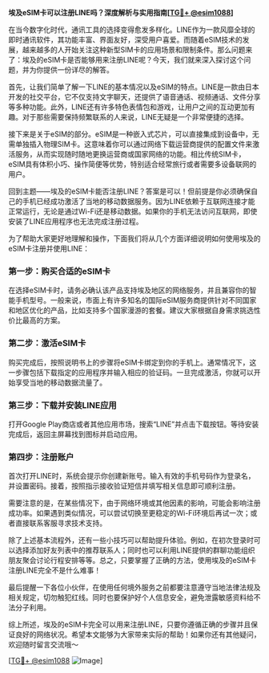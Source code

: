 **埃及eSIM卡可以注册LINE吗？深度解析与实用指南[[TG💪+ @esim1088](https://t.me/s/esim1088)]**

在当今数字化时代，通讯工具的选择变得愈发多样化。LINE作为一款风靡全球的即时通讯软件，其功能丰富、界面友好，深受用户喜爱。而随着eSIM技术的发展，越来越多的人开始关注这种新型SIM卡的应用场景和限制条件。那么问题来了：埃及的eSIM卡是否能够用来注册LINE呢？今天，我们就来深入探讨这个问题，并为你提供一份详尽的解答。

首先，让我们简单了解一下LINE的基本情况以及eSIM的特点。LINE是一款由日本开发的社交平台，它不仅支持文字聊天，还提供了语音通话、视频通话、文件分享等多种功能。此外，LINE还有许多特色表情包和游戏，让用户之间的互动更加有趣。对于那些需要保持频繁联系的人来说，LINE无疑是一个非常便捷的选择。

接下来是关于eSIM的部分。eSIM是一种嵌入式芯片，可以直接集成到设备中，无需单独插入物理SIM卡。这意味着你可以通过网络下载运营商提供的配置文件来激活服务，从而实现随时随地更换运营商或国家网络的功能。相比传统SIM卡，eSIM具有体积小巧、操作简便等优势，特别适合经常旅行或者需要多设备联网的用户。

回到主题——埃及的eSIM卡能否注册LINE？答案是可以！但前提是你必须确保自己的手机已经成功激活了当地的移动数据服务。因为LINE依赖于互联网连接才能正常运行，无论是通过Wi-Fi还是移动数据。如果你的手机无法访问互联网，即使安装了LINE应用程序也无法完成注册过程。

为了帮助大家更好地理解和操作，下面我们将从几个方面详细说明如何使用埃及的eSIM卡注册并使用LINE：

### 第一步：购买合适的eSIM卡

在选择eSIM卡时，请务必确认该产品支持埃及地区的网络服务，并且兼容你的智能手机型号。一般来说，市面上有许多知名的国际eSIM服务商提供针对不同国家和地区优化的产品，比如支持多个国家漫游的套餐。建议大家根据自身需求挑选性价比最高的方案。

### 第二步：激活eSIM卡

购买完成后，按照说明书上的步骤将eSIM卡绑定到你的手机上。通常情况下，这一步骤包括下载指定的应用程序并输入相应的验证码。一旦完成激活，你就可以开始享受当地的移动数据流量了。

### 第三步：下载并安装LINE应用

打开Google Play商店或者其他应用市场，搜索“LINE”并点击下载按钮。等待安装完成后，返回主屏幕找到图标并启动应用。

### 第四步：注册账户

首次打开LINE时，系统会提示你创建新账号。输入有效的手机号码作为登录名，并设置密码。接着，按照指示接收验证短信并填写相关信息即可顺利注册。

需要注意的是，在某些情况下，由于网络环境或其他因素的影响，可能会影响注册成功率。如果遇到类似情况，可以尝试切换至更稳定的Wi-Fi环境后再试一次；或者直接联系客服寻求技术支持。

除了上述基本流程外，还有一些小技巧可以帮助提升体验。例如，在初次登录时可以选择添加好友列表中的推荐联系人；同时也可以利用LINE提供的群聊功能组织朋友聚会讨论行程安排等等。总之，只要掌握了正确的方法，使用埃及的eSIM卡注册LINE完全不是什么难事！

最后提醒一下各位小伙伴，在使用任何境外服务之前都要注意遵守当地法律法规及相关规定，切勿触犯红线。同时也要保护好个人信息安全，避免泄露敏感资料给不法分子利用。

综上所述，埃及的eSIM卡完全可以用来注册LINE，只要你遵循正确的步骤并且保证良好的网络状况。希望本文能够为大家带来实际的帮助！如果你还有其他疑问，欢迎随时留言交流哦～ 

[[TG💪+ @esim1088](https://t.me/s/esim1088) ![Image](https://i.postimg.cc/4NQfJmqS/Snipaste-2025-05-13-00-14-12.png)]